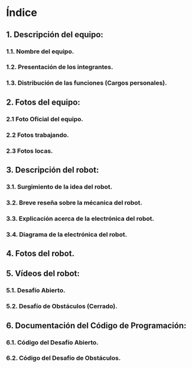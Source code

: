 # Índice
## 1. Descripción del equipo: 
### 1.1. Nombre del equipo.
### 1.2. Presentación de los integrantes.
### 1.3. Distribución de las funciones (Cargos personales).
## 2. Fotos del equipo:
### 2.1 Foto Oficial del equipo.
### 2.2 Fotos trabajando.
### 2.3 Fotos locas.
## 3. Descripción del robot:
### 3.1. Surgimiento de la idea del robot.
### 3.2. Breve reseña sobre la mécanica del robot.
### 3.3. Explicación acerca de la electrónica del robot.
### 3.4. Diagrama de la electrónica del robot.
## 4. Fotos del robot.
## 5. Vídeos del robot:
### 5.1. Desafío Abierto.
### 5.2. Desafío de Obstáculos (Cerrado).
## 6. Documentación del Código de Programación:
### 6.1. Código del Desafío Abierto.
### 6.2. Código del Desafío de Obstáculos.
